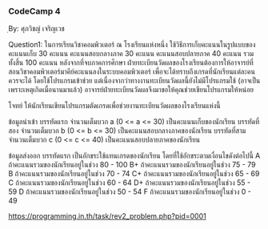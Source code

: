 ### CodeCamp 4 ###
ฺBy: ศุภวิชญ์ เจริญเวช

Question1: 
  ในการเรียนวิชาคอมพิวเตอร์ ณ โรงเรียนแห่งหนึ่ง ใช้วิธีการเก็บคะแนนในรูปแบบของ
  คะแนนเก็บ 30 คะแนน
  คะแนนสอบกลางภาค 30 คะแนน
  คะแนนสอบปลายภาค 40 คะแนน
  รวมทั้งสิ้น 100 คะแนน หลังจากที่จบภาคการศึกษา ฝ่ายทะเบียนวัดผลของโรงเรียนต้องการให้อาจารย์ที่สอนวิชาคอมพิวเตอร์มาคีย์คะแนนลงในระบบคอมพิวเตอร์ เพื่อจะได้ทราบถึงเกรดที่นักเรียนแต่ละคนควรจะได้ โดยใช้โปรแกรมเข้าช่วย แต่เนื่องจากว่าทางงานทะเบียนวัดผลนี้ยังไม่มีโปรแกรมใช้ (อาจเป็นเพราะเหตุเกิดเมื่อนานมาแล้ว) อาจารย์ฝ่ายทะเบียนวัดผลจึงมาขอให้คุณช่วยเขียนโปรแกรมให้หน่อย

  โจทย์
  ให้นักเรียนเขียนโปรแกรมตัดเกรดเพื่อช่วยงานทะเบียนวัดผลของโรงเรียนแห่งนี้

  ข้อมูลนำเข้า
  บรรทัดแรก จำนวนเต็มบวก a (0 <= a <= 30) เป็นคะแนนเก็บของนักเรียน
  บรรทัดที่สอง จำนวนเต็มบวก b (0 <= b <= 30) เป็นคะแนนสอบกลางภาคของนักเรียน
  บรรทัดที่สาม จำนวนเต็มบวก c (0 <= c <= 40) เป็นคะแนนสอบปลายภาคของนักเรียน

  ข้อมูลส่งออก
  บรรทัดแรก เป็นอักขระใช้แทนเกรดของนักเรียน โดยที่ใช้อักขระตามเงื่อนไขดังต่อไปนี้
  A ถ้าคะแนนรวมของนักเรียนอยู่ในช่วง 80 - 100
  B+ ถ้าคะแนนรวมของนักเรียนอยู่ในช่วง 75 - 79
  B ถ้าคะแนนรวมของนักเรียนอยู่ในช่วง 70 - 74
  C+ ถ้าคะแนนรวมของนักเรียนอยู่ในช่วง 65 - 69
  C ถ้าคะแนนรวมของนักเรียนอยู่ในช่วง 60 - 64
  D+ ถ้าคะแนนรวมของนักเรียนอยู่ในช่วง 55 - 59
  D ถ้าคะแนนรวมของนักเรียนอยู่ในช่วง 50 - 54
  F ถ้าคะแนนรวมของนักเรียนอยู่ในช่วง 0 - 49

  https://programming.in.th/task/rev2_problem.php?pid=0001